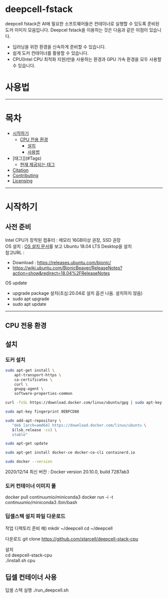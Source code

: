 # deepcell-fstack

deepcell fstack은 AI에 필요한 소프트웨어들은 컨테이너로 실행할 수 있도록 준비된 도커 이미지 모음입니다. Deepcel fstack을 이용하는 것은 다음과 같은 이점이 있습니다.
- 딥러닝을 위한 환경을 신속하게 준비할 수 있습니다.
- 쉽게 도커 컨테이너를 활용할 수 있습니다.
- CPU(Intel CPU 최적화 지원)만을 사용하는 환경과 GPU 가속 환경을 모두 사용할 수 있습니다.


# 사용법
---

# 목차
- [시작하기](#start)
  - [CPU 전용 환경](#CPU)
    - [설치](#Installation-cpu)
    - [사용법](#Usage-cpu)
- [태그]](#Tags)
  - [현재 제공되는 태그](#Available-tags)
- [Citation](#Citation)
- [Contributing](#Contributing)
- [Licensing](#Licensing)

---

<a name="start"/>

# 시작하기
## 사전 준비
Intel CPU가 장착된 컴퓨터 : 메모리 16GB이상 권장, SSD 권장  
OS 설치 : [OS 설치 문서](doc/os_install.md)를 보고 Ubuntu 18.04 LTS Desktop을 설치  
참고URL :
 - Download : https://releases.ubuntu.com/bionic/
 - https://wiki.ubuntu.com/BionicBeaver/ReleaseNotes?action=show&redirect=18.04%2FReleaseNotes  

OS update
- upgrade package 설치(조심:20.04로 설치 옵션 나옴. 설치하지 않음)  
- sudo apt upgrade  
- sudo apt update  
   
---
## CPU 전용 환경
## 설치
### 도커 설치
```bash
sudo apt-get install \
    apt-transport-https \
    ca-certificates \
    curl \
    gnupg-agent \
    software-properties-common
```
```bash
curl -fsSL https://download.docker.com/linux/ubuntu/gpg | sudo apt-key add -
```
```bash
sudo apt-key fingerprint 0EBFCD88
```
```bash
sudo add-apt-repository \
   "deb [arch=amd64] https://download.docker.com/linux/ubuntu \
   $(lsb_release -cs) \
   stable"
```
```bash
sudo apt-get update
```
```bash
sudo apt-get install docker-ce docker-ce-cli containerd.io
```
```bash
sudo docker --version
```
2020/12/14 최신 버전 :  Docker version 20.10.0, build 7287ab3

### 도커 컨테이너 이미지 풀
docker pull continuumio/miniconda3
docker run -i -t continuumio/miniconda3 /bin/bash


### 딥셀스텍 설치 파일 다운로드

작업 디렉토리 준비
  예) 
  mkdir ~/deepcell
  cd ~/deepcell

다운로드
  git clone https://github.com/starcell/deepcell-stack-cpu

설치  
  cd deepcell-stack-cpu  
  ./install.sh cpu

## 딥셀 컨테이너 사용

딥셀 스텍 실행 
  ./run_deepcell.sh